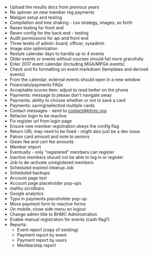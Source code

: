 
* Upload the results docs from previous years
* No spinner on new member reg payments
* Mailgun setup and testing
* Compilation and tree shaking - css strategy, images, so forth
* Raven testing for front end
* Raven config for the back end - testing
* Audit permissions for api and front end
* Three levels of admin: board, officer, sysadmin
* Image size optimization
* Restyle calendar days to handle up to 4 events
* Older events or events without courses should fail more gracefully
* Enter 2017 event calendar (including MGA/MPGA events)
* Check and fix formatting on event markdown (templates and derived events)
* From the calendar, external events should open in a new window
* Financials/payments FAQs
* Acceptable scores item: adjust to read better on the phone
* Payments: message to please don't navigate away
* Payments: ability to choose whether or not to save a card
* Payments: saving/selectind multiple cards
* Contact messages - send to contact@bhmc.org
* Refactor login to be reactive
* Fix register url from login page
* Ensure new member registration obeys the config flag
* Return URL may need to be fixed - might also just be a dev issue
* Patron card amount and note to seniors
* Green fee and cart fee amounts
* Member import
* Eventually - only "registered" members can register
* Inactive members should not be able to log in or register
* Job to de-activate unregistered members
* Scheduled expired cleanup Job
* Scheduled backups
* Account page text
* Account page placeholder pop-ups
* malihu scrollbars
* Google analytics
* Typo in payments placeholder pop-up
* Move payment form to reactive forms
* On mobile, close side menu on logout
* Change admin title to BHMC Administration
* Enable manual registration for events (cash flag?)
* Reports:
    * Event report (copy of existing)
    * Payment report by event
    * Payment report by users
    * Membership report
